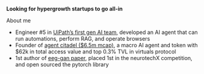 **Looking for hypergrowth startups to go all-in**

About me
- Engineer #5 in [UiPath’s first gen AI team](https://www.uipath.com/product/autopilot-for-everyone), developed an AI agent that can run automations, perform RAG, and operate browsers
- Founder of [agent citadel ($6.5m mcap)](citadelagent.ai), a macro AI agent and token with $62k in total access value and top 0.3% TVL in virtuals protocol
- 1st author of [eeg-gan paper](https://arxiv.org/abs/2402.09453v1), placed 1st in the neurotechX competition, and open sourced the pytorch library
